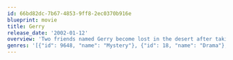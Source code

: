 ```yaml
---
id: 66bd82dc-7b67-4853-9ff8-2ec0370b916e
blueprint: movie
title: Gerry
release_date: '2002-01-12'
overview: 'Two friends named Gerry become lost in the desert after taking a wrong turn. Their attempts to find their way home only lead them into further trouble.'
genres: '[{"id": 9648, "name": "Mystery"}, {"id": 18, "name": "Drama"}, {"id": 12, "name": "Adventure"}]'
---
```

